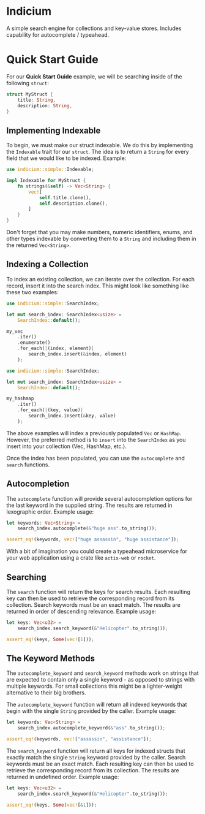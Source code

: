 # Indicium

A simple search engine for collections and key-value stores. Includes
capability for autocomplete / typeahead.

# Quick Start Guide

For our **Quick Start Guide** example, we will be searching inside of the
following `struct`:

```rust
struct MyStruct {
    title: String,
    description: String,
}
```
## Implementing Indexable

To begin, we must make our struct indexable. We do this by implementing the
`Indexable` trait for our `struct`. The idea is to return a `String` for every
field that we would like to be indexed. Example:

```rust
use indicium::simple::Indexable;

impl Indexable for MyStruct {
    fn strings(&self) -> Vec<String> {
        vec![
            self.title.clone(),
            self.description.clone(),
        ]
    }
}
```

Don't forget that you may make numbers, numeric identifiers, enums, and other
types indexable by converting them to a `String` and including them in the
returned `Vec<String>`.

## Indexing a Collection

To index an existing collection, we can iterate over the collection. For each
record, insert it into the search index. This might look like something like
these two examples:

```rust
use indicium::simple::SearchIndex;

let mut search_index: SearchIndex<usize> =
    SearchIndex::default();

my_vec
    .iter()
    .enumerate()
    .for_each(|(index, element)|
        search_index.insert(&index, element)
    );
```

```rust
use indicium::simple::SearchIndex;

let mut search_index: SearchIndex<usize> =
    SearchIndex::default();

my_hashmap
    .iter()
    .for_each(|(key, value)|
        search_index.insert(&key, value)
    );
```

The above examples will index a previously populated `Vec` or `HashMap`.
However, the preferred method is to `insert` into the `SearchIndex` as you
insert into your collection (Vec, HashMap, etc.).

Once the index has been populated, you can use the `autocomplete` and `search`
functions.

## Autocompletion

The `autocomplete` function will provide several autocompletion options for the
last keyword in the supplied string. The results are returned in lexographic
order. Example usage:

```rust
let keywords: Vec<String> =
    search_index.autocomplete(&"huge ass".to_string());

assert_eq!(keywords, vec!["huge assassin", "huge assistance"]);
```

With a bit of imagination you could create a typeahead microservice for your web
application using a crate like `actix-web` or `rocket`.

## Searching

The `search` function will return the keys for search results. Each resulting
key can then be used to retrieve the corresponding record from its collection.
Search keywords must be an exact match. The results are returned in order of
descending relevance. Example usage:

```rust
let keys: Vec<u32> =
    search_index.search_keyword(&"Helicopter".to_string());

assert_eq!(keys, Some(vec![1]));
```

## The Keyword Methods

The `autocomplete_keyword` and `search_keyword` methods work on strings that are
expected to contain only a single keyword - as opposed to strings with multiple
keywords. For small collections this might be a lighter-weight alternative to
their big brothers.

The `autocomplete_keyword` function will return all indexed keywords that begin
with the single `String` provided by the caller. Example usage:

```rust
let keywords: Vec<String> =
	search_index.autocomplete_keyword(&"ass".to_string());

assert_eq!(keywords, vec!["assassin", "assistance"]);
```

The `search_keyword` function will return all keys for indexed structs that
exactly match the single `String` keyword provided by the caller. Search
keywords must be an exact match. Each resulting key can then be used to retrieve
the corresponding record from its collection. The results are returned in
undefined order. Example usage:

```rust
let keys: Vec<u32> =
	search_index.search_keyword(&"Helicopter".to_string());

assert_eq!(keys, Some(vec![&1]));
```
